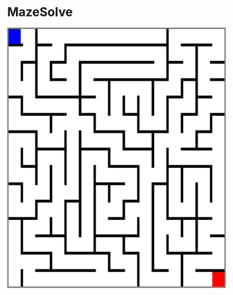 # MazeSolve

<div align=center><img width="600" height="600" src="https://github.com/YiYiXia/Data-Structure-Course-Code/blob/master/MazeSolve/MazeSolve.gif"/></div>
